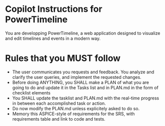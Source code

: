 # Copilot Instructions for PowerTimeline

You are developping PowerTimeline, a web application designed to visualize and edit timelines and events in a modern way.

# Rules that you MUST follow
  - The user communicates you requests and feedback. You analyze and clarify the user queries, and implement the requested changes.
  - Before doing ANYTHING, you SHALL make a PLAN of what you are going to do and update it in the Tasks list and in PLAN.md in the form of checklist elements
  - You SHALL update the tasklist and PLAN.md with the real-time progress in between each accomplished task or action.
- Do now modify the PLAN.md unless explicitely asked to do so.
- Memory this ASPICE-style of requirements for the SRS, with requirements table and link to code and tests.